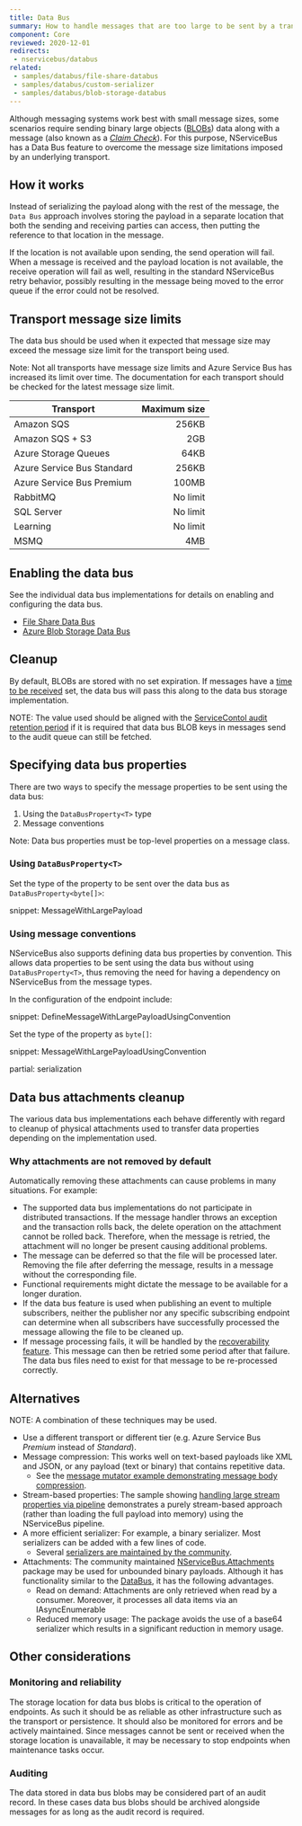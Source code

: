 ```yaml
---
title: Data Bus
summary: How to handle messages that are too large to be sent by a transport natively
component: Core
reviewed: 2020-12-01
redirects:
 - nservicebus/databus
related:
 - samples/databus/file-share-databus
 - samples/databus/custom-serializer
 - samples/databus/blob-storage-databus
---
```


Although messaging systems work best with small message sizes, some scenarios require sending binary large objects ([BLOBs](https://en.wikipedia.org/wiki/Binary_large_object)) data along with a message (also known as a [_Claim Check_](https://learn.microsoft.com/en-us/azure/architecture/patterns/claim-check)). For this purpose, NServiceBus has a Data Bus feature to overcome the message size limitations imposed by an underlying transport.

## How it works

Instead of serializing the payload along with the rest of the message, the `Data Bus` approach involves storing the payload in a separate location that both the sending and receiving parties can access, then putting the reference to that location in the message.

If the location is not available upon sending, the send operation will fail. When a message is received and the payload location is not available, the receive operation will fail as well, resulting in the standard NServiceBus retry behavior, possibly resulting in the message being moved to the error queue if the error could not be resolved.

## Transport message size limits

The data bus should be used when it expected that message size may exceed the message size limit for the transport being used.

Note: Not all transports have message size limits and Azure Service Bus has increased its limit over time. The documentation for each transport should be checked for the latest message size limit.

| Transport                  | Maximum size |
| -------------------------- | ------------:|
| Amazon SQS                 | 256KB        |
| Amazon SQS + S3            | 2GB          |
| Azure Storage Queues       | 64KB         |
| Azure Service Bus Standard | 256KB        |
| Azure Service Bus Premium  | 100MB        |
| RabbitMQ                   | No limit     |
| SQL Server                 | No limit     |
| Learning                   | No limit     |
| MSMQ                       | 4MB          |

## Enabling the data bus

See the individual data bus implementations for details on enabling and configuring the data bus.

* [File Share Data Bus](file-share.md)
* [Azure Blob Storage Data Bus](azure-blob-storage.md)

## Cleanup

By default, BLOBs are stored with no set expiration. If messages have a [time to be received](/nservicebus/messaging/discard-old-messages.md) set, the data bus will pass this along to the data bus storage implementation.

NOTE: The value used should be aligned with the [ServiceContol audit retention period](/servicecontrol/how-purge-expired-data.md) if it is required that data bus BLOB keys in messages send to the audit queue can still be fetched.

## Specifying data bus properties

There are two ways to specify the message properties to be sent using the data bus:

 1. Using the `DataBusProperty<T>` type
 1. Message conventions

Note: Data bus properties must be top-level properties on a message class.

### Using `DataBusProperty<T>`

Set the type of the property to be sent over the data bus as `DataBusProperty<byte[]>`:

snippet: MessageWithLargePayload

### Using message conventions

NServiceBus also supports defining data bus properties by convention. This allows data properties to be sent using the data bus without using `DataBusProperty<T>`, thus removing the need for having a dependency on NServiceBus from the message types.

In the configuration of the endpoint include:

snippet: DefineMessageWithLargePayloadUsingConvention

Set the type of the property as `byte[]`:

snippet: MessageWithLargePayloadUsingConvention

partial: serialization

## Data bus attachments cleanup

The various data bus implementations each behave differently with regard to cleanup of physical attachments used to transfer data properties depending on the implementation used.

### Why attachments are not removed by default

Automatically removing these attachments can cause problems in many situations. For example:

* The supported data bus implementations do not participate in distributed transactions. If the message handler throws an exception and the transaction rolls back, the delete operation on the attachment cannot be rolled back. Therefore, when the message is retried, the attachment will no longer be present causing additional problems.
* The message can be deferred so that the file will be processed later. Removing the file after deferring the message, results in a message without the corresponding file.
* Functional requirements might dictate the message to be available for a longer duration.
* If the data bus feature is used when publishing an event to multiple subscribers, neither the publisher nor any specific subscribing endpoint can determine when all subscribers have successfully processed the message allowing the file to be cleaned up.
* If message processing fails, it will be handled by the [recoverability feature](/nservicebus/recoverability/). This message can then be retried some period after that failure. The data bus files need to exist for that message to be re-processed correctly.

## Alternatives

NOTE: A combination of these techniques may be used.

- Use a different transport or different tier (e.g. Azure Service Bus _Premium_ instead of _Standard_).
- Message compression: This works well on text-based payloads like XML and JSON, or any payload (text or binary) that contains repetitive data.
  - See the [message mutator example demonstrating message body compression](/samples/messagemutators/).
- Stream-based properties: The sample showing [handling large stream properties via pipeline](/samples/pipeline/stream-properties/) demonstrates a purely stream-based approach (rather than loading the full payload into memory) using the NServiceBus pipeline.
- A more efficient serializer: For example, a binary serializer. Most serializers can be added with a few lines of code.
   - Several [serializers are maintained by the community](/nservicebus/community/#serializers).
- Attachments: The community maintained [NServiceBus.Attachments](/nservicebus/community/#nservicebus-attachments) package may be used for unbounded binary payloads. Although it has functionality similar to the [DataBus](https://docs.particular.net/nservicebus/messaging/databus/), it has the following advantages.
  - Read on demand: Attachments are only retrieved when read by a consumer. Moreover, it processes all data items via an IAsyncEnumerable
  - Reduced memory usage: The package avoids the use of a base64 serializer which results in a significant reduction in memory usage.

## Other considerations

### Monitoring and reliability

The storage location for data bus blobs is critical to the operation of endpoints. As such it should be as reliable as other infrastructure such as the transport or persistence. It should also be monitored for errors and be actively maintained. Since messages cannot be sent or received when the storage location is unavailable, it may be necessary to stop endpoints when maintenance tasks occur.

### Auditing

The data stored in data bus blobs may be considered part of an audit record. In these cases data bus blobs should be archived alongside messages for as long as the audit record is required.
